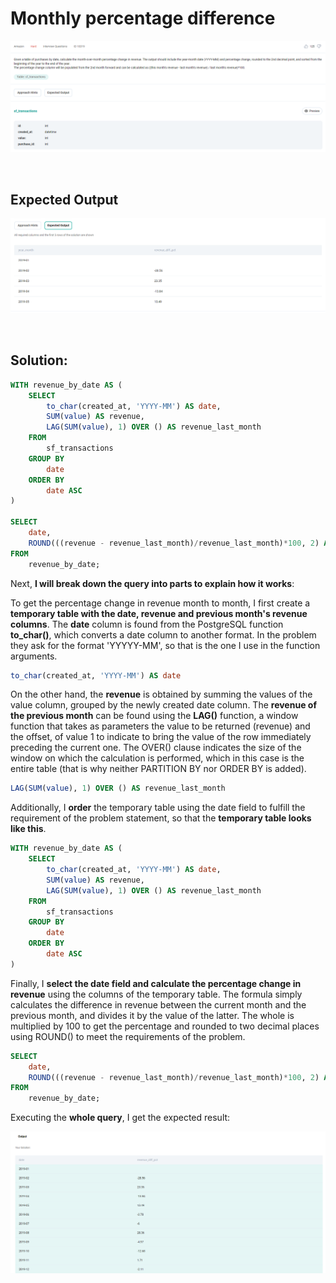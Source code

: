 # Monthly percentage difference

<div id="header" align="center">
  <img src="https://github.com/MartaCasdelg/StrataScratch-SQL-Challenges/blob/main/Hard/Images/Monthly_percentage_change_1.png" />
</div>

&nbsp;

## Expected Output

<div id="header" align="center">
  <img src="https://github.com/MartaCasdelg/StrataScratch-SQL-Challenges/blob/main/Hard/Images/monthly_percentage_change_2.png" />
</div>

&nbsp;


## Solution:

```sql
WITH revenue_by_date AS (
    SELECT
        to_char(created_at, 'YYYY-MM') AS date,
        SUM(value) AS revenue,
        LAG(SUM(value), 1) OVER () AS revenue_last_month
    FROM
        sf_transactions
    GROUP BY
        date
    ORDER BY
        date ASC
)

SELECT
    date,
    ROUND(((revenue - revenue_last_month)/revenue_last_month)*100, 2) AS revenue_diff_pct
FROM
    revenue_by_date;
```
Next, **I will break down the query into parts to explain how it works**:

To get the percentage change in revenue month to month, I first create a **temporary table with the date, revenue and previous month's revenue columns**. The **date** column is found from the PostgreSQL function **to_char()**, which converts a date column to another format. In the problem they ask for the format 'YYYYY-MM', so that is the one I use in the function arguments.

```sql
to_char(created_at, 'YYYY-MM') AS date
```

On the other hand, the **revenue** is obtained by summing the values of the value column, grouped by the newly created date column. The **revenue of the previous month** can be found using the **LAG()** function, a window function that takes as parameters the value to be returned (revenue) and the offset, of value 1 to indicate to bring the value of the row immediately preceding the current one. The OVER() clause indicates the size of the window on which the calculation is performed, which in this case is the entire table (that is why neither PARTITION BY nor ORDER BY is added). 

```sql
LAG(SUM(value), 1) OVER () AS revenue_last_month
```

Additionally, I **order** the temporary table using the date field to fulfill the requirement of the problem statement, so that the **temporary table looks like this**.

```sql
WITH revenue_by_date AS (
    SELECT
        to_char(created_at, 'YYYY-MM') AS date,
        SUM(value) AS revenue,
        LAG(SUM(value), 1) OVER () AS revenue_last_month
    FROM
        sf_transactions
    GROUP BY
        date
    ORDER BY
        date ASC
)
```

Finally, I **select the date field and calculate the percentage change in revenue** using the columns of the temporary table. The formula simply calculates the difference in revenue between the current month and the previous month, and divides it by the value of the latter. The whole is multiplied by 100 to get the percentage and rounded to two decimal places using ROUND() to meet the requirements of the problem.

```sql
SELECT
    date,
    ROUND(((revenue - revenue_last_month)/revenue_last_month)*100, 2) AS revenue_diff_pct
FROM
    revenue_by_date;
```

Executing the **whole query**, I get the expected result:

<div id="header" align="center">
  <img src="https://github.com/MartaCasdelg/StrataScratch-SQL-Challenges/blob/main/Hard/Images/monthly_percentage_change_output.png" />
</div>